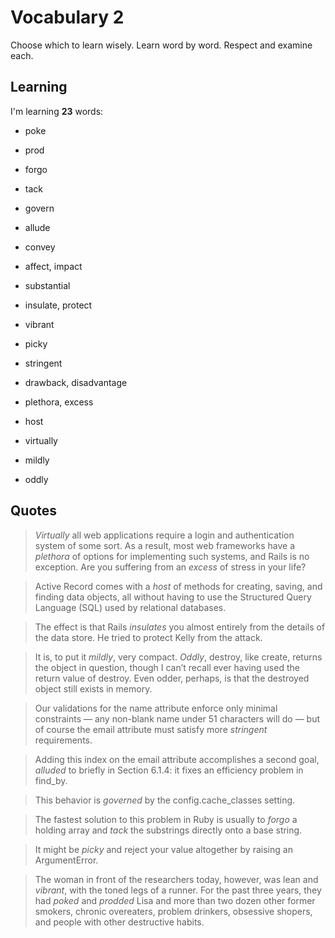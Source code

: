 # Vocabulary 2

Choose which to learn wisely. Learn word by word. Respect and examine each.

## Learning

I'm learning **23** words:

- poke
- prod
- forgo
- tack
- govern
- allude
- convey
- affect, impact
- substantial
- insulate, protect

- vibrant
- picky
- stringent

- drawback, disadvantage
- plethora, excess
- host

- virtually
- mildly
- oddly

## Quotes

> *Virtually* all web applications require a login and authentication system of some sort. As a result, most web frameworks have a *plethora* of options for implementing such systems, and Rails is no exception. Are you suffering from an *excess* of stress in your life?

> Active Record comes with a *host* of methods for creating, saving, and finding data objects, all without having to use the Structured Query Language (SQL) used by relational databases.

> The effect is that Rails *insulates* you almost entirely from the details of the data store. He tried to protect Kelly from the attack.

> It is, to put it *mildly*, very compact. *Oddly*, destroy, like create, returns the object in question, though I can’t recall ever having used the return value of destroy. Even odder, perhaps, is that the destroyed object still exists in memory.

> Our validations for the name attribute enforce only minimal constraints — any non-blank name under 51 characters will do — but of course the email attribute must satisfy more *stringent* requirements.

> Adding this index on the email attribute accomplishes a second goal, *alluded* to briefly in Section 6.1.4: it fixes an efficiency problem in find_by.

> This behavior is *governed* by the config.cache_classes setting.

> The fastest solution to this problem in Ruby is usually to *forgo* a holding array and *tack* the substrings directly onto a base string.

> It might be *picky* and reject your value altogether by raising an ArgumentError.

> The woman in front of the researchers today, however, was lean and *vibrant*, with the toned legs of a runner. For the past three years, they had *poked* and *prodded* Lisa and more than two dozen other former smokers, chronic overeaters, problem drinkers, obsessive shopers, and people with other destructive habits.
